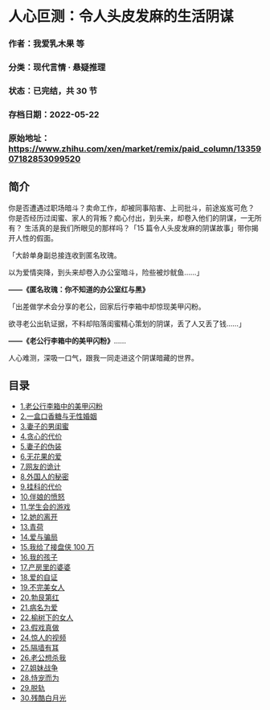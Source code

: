 # 人心叵测：令人头皮发麻的生活阴谋

### 作者：我爱乳木果 等

### 分类：现代言情 · 悬疑推理

### 状态：已完结，共 30 节

### 存档日期：2022-05-22

### 原始地址：https://www.zhihu.com/xen/market/remix/paid_column/1335907182853099520


## 简介
你是否遭遇过职场暗斗？卖命工作，却被同事陷害、上司批斗，前途岌岌可危？
你是否经历过闺蜜、家人的背叛？痴心付出，到头来，却卷入他们的阴谋，一无所有？
生活真的是我们所眼见的那样吗？「15 篇令人头皮发麻的阴谋故事」带你揭开人性的假面。


「大龄单身副总接连收到匿名玫瑰。  

以为爱情突降，到头来却卷入办公室暗斗，险些被炒鱿鱼……」  

**——《匿名玫瑰：你不知道的办公室红与黑》**  

  

「出差做学术会分享的老公，回家后行李箱中却惊现美甲闪粉。  

欲寻老公出轨证据，不料却陷落闺蜜精心策划的阴谋，丢了人又丢了钱……」  

**——《老公行李箱中的美甲闪粉》**……  

人心难测，深吸一口气，跟我一同走进这个阴谋暗藏的世界。




## 目录
- [1.老公行李箱中的美甲闪粉](1.老公行李箱中的美甲闪粉.md)
- [2.一盒口香糖与无性婚姻](2.一盒口香糖与无性婚姻.md)
- [3.妻子的男闺蜜](3.妻子的男闺蜜.md)
- [4.贪心的代价](4.贪心的代价.md)
- [5.妻子的伪装](5.妻子的伪装.md)
- [6.无花果的爱](6.无花果的爱.md)
- [7.网友的诡计](7.网友的诡计.md)
- [8.外国人的秘密](8.外国人的秘密.md)
- [9.挂科的代价](9.挂科的代价.md)
- [10.伴娘的愤怒](10.伴娘的愤怒.md)
- [11.学生会的游戏](11.学生会的游戏.md)
- [12.她的离开](12.她的离开.md)
- [13.青荷](13.青荷.md)
- [14.爱与骗局](14.爱与骗局.md)
- [15.我给了接盘侠 100 万](15.我给了接盘侠%20100%20万.md)
- [16.我的孩子](16.我的孩子.md)
- [17.产房里的婆婆](17.产房里的婆婆.md)
- [18.爱的自证](18.爱的自证.md)
- [19.不完美女人](19.不完美女人.md)
- [20.勃艮第红](20.勃艮第红.md)
- [21.病名为爱](21.病名为爱.md)
- [22.榆树下的女人](22.榆树下的女人.md)
- [23.假戏真做](23.假戏真做.md)
- [24.惊人的视频](24.惊人的视频.md)
- [25.隔墙有耳](25.隔墙有耳.md)
- [26.老公想杀我](26.老公想杀我.md)
- [27.姐妹战争](27.姐妹战争.md)
- [28.恃宠而为](28.恃宠而为.md)
- [29.脱轨](29.脱轨.md)
- [30.残酷白月光](30.残酷白月光.md)